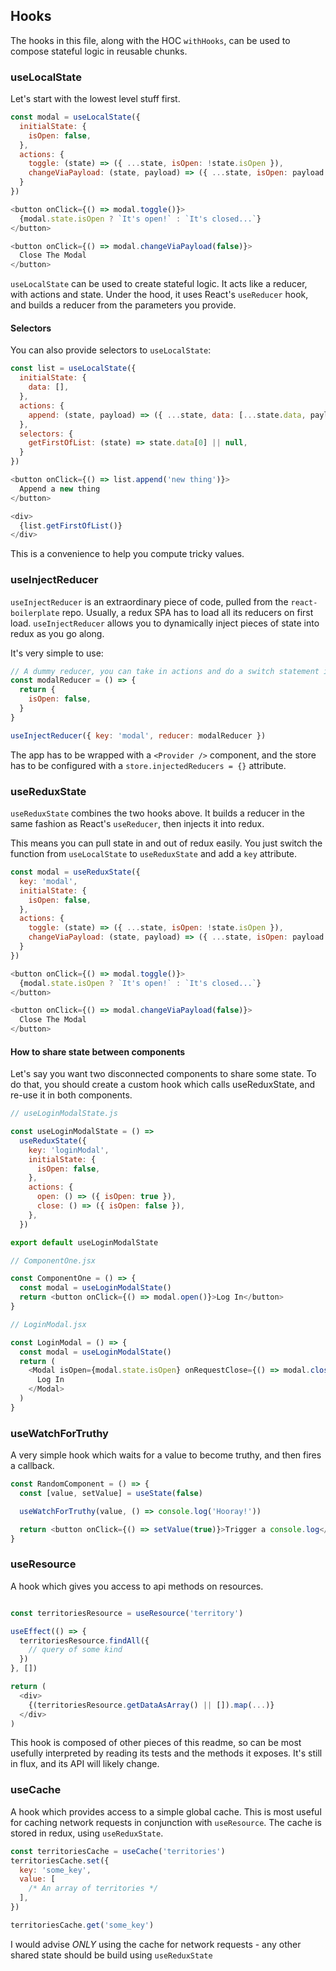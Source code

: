 ## Hooks

The hooks in this file, along with the HOC `withHooks`, can be used to compose stateful logic in reusable chunks.

### useLocalState

Let's start with the lowest level stuff first.

```js
const modal = useLocalState({
  initialState: {
    isOpen: false,
  },
  actions: {
    toggle: (state) => ({ ...state, isOpen: !state.isOpen }),
    changeViaPayload: (state, payload) => ({ ...state, isOpen: payload })
  }
})

<button onClick={() => modal.toggle()}>
  {modal.state.isOpen ? `It's open!` : `It's closed...`}
</button>

<button onClick={() => modal.changeViaPayload(false)}>
  Close The Modal
</button>
```

`useLocalState` can be used to create stateful logic. It acts like a reducer, with actions and state. Under the hood, it uses React's `useReducer` hook, and builds a reducer from the parameters you provide.

#### Selectors

You can also provide selectors to `useLocalState`:

```js
const list = useLocalState({
  initialState: {
    data: [],
  },
  actions: {
    append: (state, payload) => ({ ...state, data: [...state.data, payload] })
  },
  selectors: {
    getFirstOfList: (state) => state.data[0] || null,
  }
})

<button onClick={() => list.append('new thing')}>
  Append a new thing
</button>

<div>
  {list.getFirstOfList()}
</div>
```

This is a convenience to help you compute tricky values.

### useInjectReducer

`useInjectReducer` is an extraordinary piece of code, pulled from the `react-boilerplate` repo. Usually, a redux SPA has to load all its reducers on first load. `useInjectReducer` allows you to dynamically inject pieces of state into redux as you go along.

It's very simple to use:

```js
// A dummy reducer, you can take in actions and do a switch statement if you like
const modalReducer = () => {
  return {
    isOpen: false,
  }
}

useInjectReducer({ key: 'modal', reducer: modalReducer })
```

The app has to be wrapped with a `<Provider />` component, and the store has to be configured with a `store.injectedReducers = {}` attribute.

### useReduxState

`useReduxState` combines the two hooks above. It builds a reducer in the same fashion as React's `useReducer`, then injects it into redux.

This means you can pull state in and out of redux easily. You just switch the function from `useLocalState` to `useReduxState` and add a `key` attribute.

```js
const modal = useReduxState({
  key: 'modal',
  initialState: {
    isOpen: false,
  },
  actions: {
    toggle: (state) => ({ ...state, isOpen: !state.isOpen }),
    changeViaPayload: (state, payload) => ({ ...state, isOpen: payload })
  }
})

<button onClick={() => modal.toggle()}>
  {modal.state.isOpen ? `It's open!` : `It's closed...`}
</button>

<button onClick={() => modal.changeViaPayload(false)}>
  Close The Modal
</button>
```

#### How to share state between components

Let's say you want two disconnected components to share some state. To do that, you should create a custom hook which calls useReduxState, and re-use it in both components.

```js
// useLoginModalState.js

const useLoginModalState = () =>
  useReduxState({
    key: 'loginModal',
    initialState: {
      isOpen: false,
    },
    actions: {
      open: () => ({ isOpen: true }),
      close: () => ({ isOpen: false }),
    },
  })

export default useLoginModalState
```

```js
// ComponentOne.jsx

const ComponentOne = () => {
  const modal = useLoginModalState()
  return <button onClick={() => modal.open()}>Log In</button>
}
```

```js
// LoginModal.jsx

const LoginModal = () => {
  const modal = useLoginModalState()
  return (
    <Modal isOpen={modal.state.isOpen} onRequestClose={() => modal.close()}>
      Log In
    </Modal>
  )
}
```

### useWatchForTruthy

A very simple hook which waits for a value to become truthy, and then fires a callback.

```js
const RandomComponent = () => {
  const [value, setValue] = useState(false)

  useWatchForTruthy(value, () => console.log('Hooray!'))

  return <button onClick={() => setValue(true)}>Trigger a console.log</button>
}
```

### useResource

A hook which gives you access to api methods on resources.

```js

const territoriesResource = useResource('territory')

useEffect(() => {
  territoriesResource.findAll({
    // query of some kind
  })
}, [])

return (
  <div>
    {(territoriesResource.getDataAsArray() || []).map(...)}
  </div>
)

```

This hook is composed of other pieces of this readme, so can be most usefully interpreted by reading its tests and the methods it exposes. It's still in flux, and its API will likely change.

### useCache

A hook which provides access to a simple global cache. This is most useful for caching network requests in conjunction with `useResource`. The cache is stored in redux, using `useReduxState`.

```js
const territoriesCache = useCache('territories')
territoriesCache.set({
  key: 'some_key',
  value: [
    /* An array of territories */
  ],
})

territoriesCache.get('some_key')
```

I would advise *ONLY* using the cache for network requests - any other shared state should be build using `useReduxState`